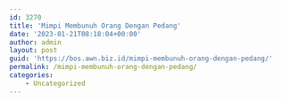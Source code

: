 ```yaml
---
id: 3270
title: 'Mimpi Membunuh Orang Dengan Pedang'
date: '2023-01-21T08:18:04+00:00'
author: admin
layout: post
guid: 'https://bos.awn.biz.id/mimpi-membunuh-orang-dengan-pedang/'
permalink: /mimpi-membunuh-orang-dengan-pedang/
categories:
    - Uncategorized
---
```


